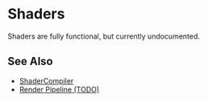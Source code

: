 # Shaders

<!-- PAGE IS TODO -->

Shaders are fully functional, but currently undocumented.

## See Also

* [ShaderCompiler](../../tools/shadercompiler.md)
* [Render Pipeline (TODO)](../render-pipeline-overview.md)
